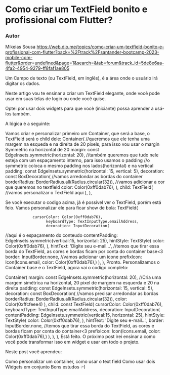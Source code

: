 # Como criar um TextField bonito e profissional com Flutter?

### Autor
Mikeias Sousa <https://web.dio.me/topics/como-criar-um-textfield-bonito-e-profissional-com-flutter?back=%2Ftrack%2Fsantander-bootcamp-2023-mobile-com-flutter&order=undefined&page=1&search=&tab=forum&track_id=5de8e6aa-4fa2-4954-9279-ff8faf1ae805>

Um Campo de texto (ou TextField, em inglês), é a área onde o usuário irá digitar os dados.

Neste artigo vou te ensinar a criar um TextField elegante, onde você pode usar em suas telas de login ou onde você quise.

Optei por usar dois widgets para que você (iniciante) possa aprender a usá-los também.

A lógica é a seguinte:

Vamos criar e personalizar primeiro um Container, que será a base, o TextField será o child dele:
Container(
            //queremos que ele tenha uma margem na esqueda e na direita de 20 pixels, para isso vou usar o margin Symmetric na horizontal de 20
            margin: const EdgeInsets.symmetric(horizontal: 20),
            //também queremos que tudo nele esteja com um espaçamento interno, para isso usamos o padding
            //o symmetric coloca o mesmo padding nos lados(horizontal) e na vertical
            padding: const EdgeInsets.symmetric(horizontal: 15, vertical: 5),
            decoration: const BoxDecoration(
              //vamos arredondar as bordas do container
              borderRadius: BorderRadius.all(Radius.circular(32)),
              //vamos adicionar a cor que queremos no textfield
              color: Color(0xff0dab76),
            ),
            child: TextField(
            //vamos personalizar o TextField aqui
            ),
                      ),
            
Se você executar o codigo acima, já é possivel ver o TextField, porém está feio. Vamos personalizar ele para ficar show de bola:
   TextField(

                cursorColor: Color(0xff0dab76),
                      keyboardType: TextInputType.emailAddress,
                      decoration: InputDecoration(
//aqui é o espaçamento do conteudo
                        contentPadding: EdgeInsets.symmetric(vertical:15, horizontal: 25),
                        hintStyle: TextStyle(
                          color: Color(0xff0dab76),
                        ),
                        hintText: 'Digite seu e-mail...',
 //temos que tirar essa borda do TextField, as cores e bordas ficam por conta do container base<3
                        border: InputBorder.none,
//vamos adicionar um ícone
                        prefixIcon: Icon(Icons.email, color: Color(0xff0dab76),)
                      ),
                    ),
Pronto. Personalizamos o Container base e o TextField, agora vai o codigo completo:



Container(
              margin: const EdgeInsets.symmetric(horizontal: 20), //Cria uma margem simétrica na horizontal, 20 pixel de margem na esquerda e 20 na direita
              padding: const EdgeInsets.symmetric(horizontal: 15, vertical: 5),
              decoration: const BoxDecoration(
                //vamos precisar arredondar as bordas
                borderRadius: BorderRadius.all(Radius.circular(32)),
                color: Color(0xffcfeee4)
              ),
              child: const TextField(
                  cursorColor: Color(0xff0dab76),
                keyboardType: TextInputType.emailAddress,
                decoration: InputDecoration(
                  contentPadding: EdgeInsets.symmetric(vertical:15, horizontal: 25),
                  hintStyle: TextStyle(
                    color: Color(0xff0dab76),
                  ),
                  hintText: 'Digite seu e-mail...',
                  border: InputBorder.none, //temos que tirar essa borda do TextField, as cores e bordas ficam por conta do container<3
                  prefixIcon: Icon(Icons.email, color: Color(0xff0dab76),)
                ),
              ),
        ),
Está feito. O próximo post irei ensinar a como você pode transformar isso em widget e usar em todo o projeto.

Neste post você aprendeu:

Como personalizar um container,
como usar o text field
Como usar dois Widgets em conjunto
Bons estudos :-)